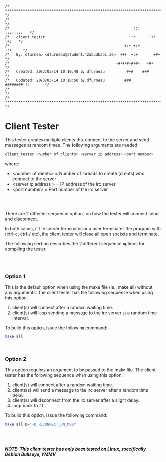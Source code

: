 ```
/* ************************************************************************** */
/*                                                                            */
/*                                                        :::      ::::::::   */
/*   client_tester                                      :+:      :+:    :+:   */
/*                                                    +:+ +:+         +:+     */
/*   By: dfurneau <dfurneau@student.42abudhabi.ae>  +#+  +:+       +#+        */
/*                                                +#+#+#+#+#+   +#+           */
/*   Created: 2023/03/14 10:10:48 by dfurneau          #+#    #+#             */
/*   Updated: 2023/03/14 10:10:50 by dfurneau         ###   ########.fr       */
/*                                                                            */
/* ************************************************************************** */
```

# Client Tester

This tester creates multiple clients that connect to the server and send messages at
random times.
The following arguments are needed:

```sh
client_tester <number of clients> <server ip address> <port number>
```

where:

* \<number of clients\> = Number of threads to create (clients) who connect to the server
* \<server ip address \> = IP address of the irc server
* \<port number\> = Port number of the irc server
<br>
<br>

There are 2 different sequence options on how the tester will connect send and disconnect.

In both cases, if the server terminates or a user terminates the program with (ctrl-c, ctrl-/ etc),
the client tester will close all open sockets
and terminate.


The following section describes the 2 different sequence options for compiling the tester.

<br>
<br>

### Option 1

This is the default option when using the make file (ie.. make all) without any arguments.
The client tester has the following sequence when using this option.

1. client(s) will connect after a random waiting time.
2. client(s) will loop sending a message to the irc server at a random time interval.

To build this option, issue the following command:
```sh
make all
```

<br>


### Option 2

This option requires an argument to be passed to the make file.  The client tester has the following sequence
when using this option.

1. client(s) will connect after a random waiting time.
2. clients(s) will send a message to the irc server after a random time delay.
3. client(s) will disconnect from the irc server after a slight delay.
4. loop back to #1

To build this option, issue the following command:
```sh
make all D="-D RECONNECT_ON_MSG"
```

<br>
<br>

***NOTE: This client tester has only been tested on Linux, specifically Debian Bullseye, YMMV***
